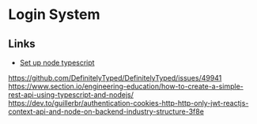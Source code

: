 # Login System 


## Links

* [Set up node typescript](https://www.digitalocean.com/community/tutorials/setting-up-a-node-project-with-typescript)


https://github.com/DefinitelyTyped/DefinitelyTyped/issues/49941
https://www.section.io/engineering-education/how-to-create-a-simple-rest-api-using-typescript-and-nodejs/
https://dev.to/guillerbr/authentication-cookies-http-http-only-jwt-reactjs-context-api-and-node-on-backend-industry-structure-3f8e